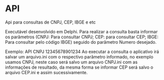 # API
Api para consultas de CNPJ, CEP, IBGE e etc

Executável desenvolvido em Delphi.
Para realizar a consulta basta informar os parâmetros (CNPJ: Para consultar CNPJ; CEP: para consultar CEP; IBGE: Para consultar pelo código IBGE) seguido do parâmetro Numero desejado.

Exemplo:
API CNPJ 12345678901234
Ao executar a consulta o aplicativo irá salvar um arquivo.ini com o respectivo parâmetro informado, no exemplo usamos CNPJ, neste caso será salvo um arquivo CNPJ.ini com as informações de resultado, da mesma forma se informar CEP será salvo o arquivo CEP.ini e assim sucessivamente.
